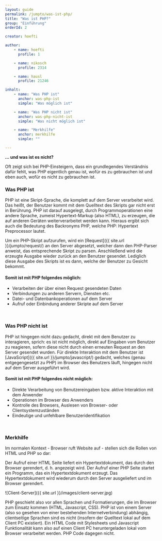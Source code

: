 ```yaml
---
layout: guide
permalink: /jumpto/was-ist-php/
title: "Was ist PHP?"
group: "Einführung"
orderId: 2

creator: hoefti

author:
    - name: hoefti
      profile: 1

    - name: nikosch
      profile: 2314

    - name: hausl
      profile: 21246

inhalt:
    - name: "Was PHP ist"
      anchor: was-php-ist
      simple: "Was möglich ist"

    - name: "Was PHP nicht ist"
      anchor: was-php-nicht-ist
      simple: "Was nicht möglich ist"

    - name: "Merkhilfe"
      anchor: merkhilfe
      simple: ""

---
```


**... und was ist es nicht?**

Oft zeigt sich bei PHP-Einsteigern, dass ein grundlegendes Verständnis dafür fehlt, was PHP eigentlich genau ist, wofür es zu gebrauchen ist und eben auch, wofür es nicht zu gebrauchen ist.


### Was PHP ist
PHP ist eine Skript-Sprache, die komplett auf dem Server verarbeitet wird. Das heißt, der Benutzer kommt mit dem Quelltext des Skripts gar nicht erst in Berührung.
PHP ist darauf ausgelegt, durch Programmoperationen eine andere Sprache, zumeist Hypertext-Markup (also HTML), zu erzeugen, die auf anderen Geräten weiterverarbeitet werden kann. Hieraus ergibt sich auch die Bedeutung des Backronyms PHP, welche PHP: Hypertext Preprocessor lautet.

Um ein PHP-Skript aufzurufen, wird ein [Request]({{ site.url }}/jumpto/request/) an den Server abgesetzt, welcher dann den PHP-Parser anweist, das entsprechende Skript zu parsen. Anschließend wird die erzeugte Ausgabe wieder zurück an den Benutzer gesendet. Lediglich diese Ausgabe des Skripts ist es dann, welche der Benutzer zu Gesicht bekommt.


#### Somit ist mit PHP folgendes möglich:
- Verarbeiten der über einen Request gesendeten Daten
- Verbindungen zu anderen Servern, Diensten etc.
- Datei- und Datenbankoperationen auf dem Server
- Aufruf oder Einbindung anderer Skripte auf dem Server
<br>


### Was PHP nicht ist
PHP ist hingegen nicht dazu gedacht, direkt mit dem Benutzer zu interagieren, sprich: es ist nicht möglich, direkt auf Eingaben vom Benutzer zu reagieren, sofern diese nicht durch einen erneuten Request an den Server gesendet wurden.
Für direkte Interaktion mit dem Benutzer ist [JavaScript]({{ site.url }}/jumpto/javascript/) gedacht, welches (genau entgegengesetzt zu PHP) im Browser des Benutzers läuft, hingegen nicht auf dem Server ausgeführt wird.

#### Somit ist mit PHP folgendes nicht möglich:
- Direkte Verarbeitung von Benutzereingaben bzw. aktive Interaktion mit dem Anwender
- Operationen im Browser des Anwenders
- Kontrolle des Browsers, Auslesen von Browser- oder Clientsystemzuständen
- Eindeutige und unfehlbare Benutzeridentifikation
<br>


### Merkhilfe
Im normalen Kontext - Browser ruft Website auf - stellen sich die Rollen von HTML und PHP so dar:

Der Aufruf einer HTML Seite liefert ein Hypertextdokument, das durch den Browser gerendert, d. h. angezeigt wird.
Der Aufruf einer PHP Seite startet ein Programm, das ein Hypertextdokument erzeugt. Das Hypertextdokument wird wiederum durch den Server ausgeliefert und im Browser gerendert.


![Client-Server]({{ site.url }}/images/client-server.jpg)


PHP geschieht also vor allen Sprachen und Formatierungen, die im Browser zum Einsatz kommen (HTML, Javascript, CSS). PHP ist von einem Server (also so gesehen von einer bestehenden Internetverbindung) abhängig, clientseitige Sprachen sind es nicht (insofern der Quelltext lokal auf dem Client PC existiert). Ein HTML Code mit Stylesheets und Javascript Funktionalität kann also auf einen Client PC heruntergeladen lokal vom Browser verarbeitet werden. PHP Code dagegen nicht.

